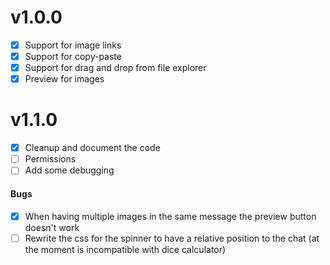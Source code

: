 # v1.0.0
- [x] Support for image links
- [x] Support for copy-paste
- [x] Support for drag and drop from file explorer
- [x] Preview for images

# v1.1.0
- [x] Cleanup and document the code
- [ ] Permissions
- [ ] Add some debugging

#### Bugs 
- [x] When having multiple images in the same message the preview button doesn't work
- [ ] Rewrite the css for the spinner to have a relative position to the chat (at the moment is incompatible with dice calculator)